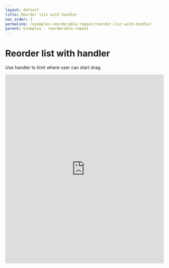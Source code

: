 ```yaml
---
layout: default
title: Reorder list with handler
nav_order: 3
permalink: /examples-reorderable-repeat/reorder-list-with-handler
parent: Examples - reorderable-repeat
---
```


# Reorder list with handler

Use handler to limit where user can start drag.

<iframe style="width: 100%; height: 600px; border: 0;" loading="lazy" src="https://gist.dumber.app/?gist=62c6241f041c8918b693956178f69211&open=src%2Ftable-container.js&open=src%2Ftable-container.html"></iframe>